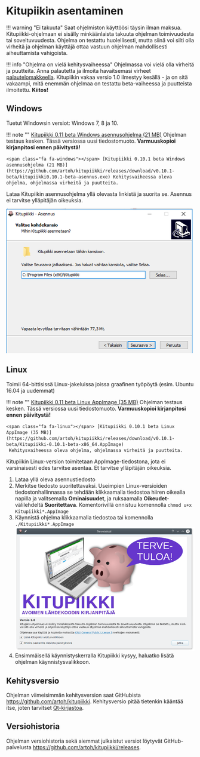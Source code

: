 # Kitupiikin asentaminen

!!! warning "Ei takuuta"
    Saat ohjelmiston käyttöösi täysin ilman maksua.
    Kitupiikki-ohjelmaan ei sisälly minkäänlaista takuuta ohjelman toimivuudesta tai soveltuvuudesta. Ohjelma on testattu huolellisesti, mutta siinä voi silti olla virheitä ja ohjelman käyttäjä ottaa vastuun ohjelman mahdollisesti aiheuttamista vahigoista.

!!! info "Ohjelma on vielä kehitysvaiheessa"
    Ohjelmassa voi vielä olla virheitä ja puutteita.
    Anna palautetta ja ilmoita havaitsemasi virheet [palautelomakkeella](https://form.jotformeu.com/73283959099374).
    Kitupiikin vakaa versio 1.0 ilmestyy kesällä - ja on sitä vakaampi, mitä enemmän ohjelmaa on testattu beta-vaiheessa ja puutteista ilmoitettu. **Kiitos!**

## Windows

Tuetut Windowsin versiot: Windows 7, 8 ja 10.

!!! note ""
    <span class="fa fa-windows"></span> [Kitupiikki 0.11 beta Windows asennusohjelma (21 MB)](https://github.com/artoh/kitupiikki/releases/download/v0.11.0-beta/kitupiikki0.11-beta-asennus.exe) <span class="fa fa-exclamation-triangle"></span> Ohjelman testaus kesken. Tässä versiossa uusi tiedostomuoto. **Varmuuskopioi kirjanpitosi ennen päivitystä!**

    <span class="fa fa-windows"></span> [Kitupiikki 0.10.1 beta Windows asennusohjelma (21 MB)](https://github.com/artoh/kitupiikki/releases/download/v0.10.1-beta/kitupiikki0.10.1-beta-asennus.exe) Kehitysvaiheessa oleva ohjelma, ohjelmassa virheitä ja puutteita.

Lataa Kitupiikin asennusohjelma yllä olevasta linkistä ja suorita se. Asennus ei tarvitse ylläpitäjän oikeuksia.

![](images/asennus_hakemisto.png)

## Linux

Toimii 64-bittisissä Linux-jakeluissa joissa graafinen työpöytä (esim. Ubuntu 16.04 ja uudemmat)

!!! note ""
    <span class="fa fa-linux"></span> [Kitupiikki 0.11 beta Linux AppImage (35 MB)](https://github.com/artoh/kitupiikki/releases/download/v0.11.0-beta/Kitupiikki-0.11-beta-x86_64.AppImage) <span class="fa fa-exclamation-triangle"></span> Ohjelman testaus kesken. Tässä versiossa uusi tiedostomuoto. **Varmuuskopioi kirjanpitosi ennen päivitystä!**

    <span class="fa fa-linux"></span> [Kitupiikki 0.10.1 beta Linux AppImage (35 MB)](https://github.com/artoh/kitupiikki/releases/download/v0.10.1-beta/Kitupiikki-0.10.1-beta-x86_64.AppImage)
     Kehitysvaiheessa oleva ohjelma, ohjelmassa virheitä ja puutteita.

Kitupiikin Linux-version toimitetaan AppImage-tiedostona, jota ei varsinaisesti edes tarvitse asentaa. Et tarvitse ylläpitäjän oikeuksia.

1. Lataa yllä oleva asennustiedosto
2. Merkitse tiedosto suoritettavaksi. Useimpien Linux-versioiden tiedostonhallinnassa se tehdään klikkaamalla tiedostoa hiiren oikealla napilla ja valitsemalla **Ominaisuudet**, ja ruksaamalla **Oikeudet**-välilehdeltä **Suoritettava**. Komentorivillä onnistuu komennolla `chmod u+x Kitupiikki*.AppImage`
3. Käynnistä ohjelma klikkaamalla tiedostoa tai komennolla `./Kitupiikki*.AppImage`
   ![](images/tervetuloa.png)
4. Ensimmäisellä käynnistyskerralla Kitupiikki kysyy, haluatko lisätä ohjelman käynnistysvalikkoon.


## Kehitysversio

Ohjelman viimeisimmän kehitysversion saat GitHubista <https://github.com/artoh/kitupiikki>. Kehitysversio pitää tietenkin kääntää itse, joten tarvitset [Qt-kirjastoa](http://qt.io).

## Versiohistoria

Ohjelman versiohistoria sekä aiemmat julkaistut versiot löytyvät GitHub-palvelusta <https://github.com/artoh/kitupiikki/releases>.
